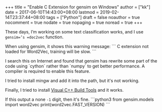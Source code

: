 +++
title = "Enable C Extension for gensim on Windows"
author = ["kk"]
date = 2017-06-10T14:43:00+08:00
lastmod = 2019-02-14T23:37:44+08:00
tags = ["Python"]
draft = false
noauthor = true
nocomment = true
nodate = true
nopaging = true
noread = true
+++

These days, I’m working on some text classification works, and I use `gensim=’s =doc2vec` function.

When using gensim, it shows this warning message:
\`\`\`
C extension not loaded for Word2Vec, training will be slow.
\`\`\`

I search this on Internet and found that gensim has rewrite some part of the code using \`cython\` rather than \`numpy\` to get better performance. A compiler is required to enable this feature.

I tried to install mingw and add it into the path, but it's not working.

Finally, I tried to install [Visual C++ Build Tools](https://visualstudio.microsoft.com/downloads/#build-tools-for-visual-studio-2017) and it works.

If this output a none `-1` digit, then it's fine.
\`\`\`python3
from gensim.models import word2vec
print(word2vec.FAST\_VERSION)
\`\`\`
